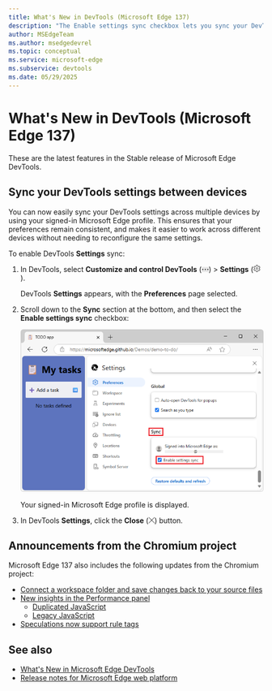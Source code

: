 ```yaml
---
title: What's New in DevTools (Microsoft Edge 137)
description: "The Enable settings sync checkbox lets you sync your DevTools settings across devices. And more."
author: MSEdgeTeam
ms.author: msedgedevrel
ms.topic: conceptual
ms.service: microsoft-edge
ms.subservice: devtools
ms.date: 05/29/2025
---
```

# What's New in DevTools (Microsoft Edge 137)

These are the latest features in the Stable release of Microsoft Edge DevTools.


<!-- ====================================================================== -->
## Sync your DevTools settings between devices

<!-- Subtitle: Enable settings sync lets you sync your DevTools settings across devices. -->

You can now easily sync your DevTools settings across multiple devices by using your signed-in Microsoft Edge profile.  This ensures that your preferences remain consistent, and makes it easier to work across different devices without needing to reconfigure the same settings.

To enable DevTools **Settings** sync:

1. In DevTools, select **Customize and control DevTools** (![Customize and control DevTools icon](./devtools-137-images/customize-and-control-devtools-icon.png)) > **Settings** (![Settings icon](./devtools-137-images/settings-icon.png)).

   DevTools **Settings** appears, with the **Preferences** page selected.

1. Scroll down to the **Sync** section at the bottom, and then select the **Enable settings sync** checkbox:

   ![The "Enable settings sync" checkbox](./devtools-137-images/enable-settings-sync.png)

   Your signed-in Microsoft Edge profile is displayed.

1. In DevTools **Settings**, click the **Close** (![Close button](./devtools-137-images/close-button.png)) button. 


<!-- ====================================================================== -->
## Announcements from the Chromium project

Microsoft Edge 137 also includes the following updates from the Chromium project:

* [Connect a workspace folder and save changes back to your source files](https://developer.chrome.com/blog/new-in-devtools-137#workspace)
* [New insights in the Performance panel](https://developer.chrome.com/blog/new-in-devtools-137#new-perf-insights)
   * [Duplicated JavaScript](https://developer.chrome.com/blog/new-in-devtools-137#duplicated-js)
   * [Legacy JavaScript](https://developer.chrome.com/blog/new-in-devtools-137#legacy-js)
* [Speculations now support rule tags](https://developer.chrome.com/blog/new-in-devtools-137#speculation-rule-tags)

<!-- ====================================================================== -->
## See also

* [What's New in Microsoft Edge DevTools](../../whats-new.md)
* [Release notes for Microsoft Edge web platform](../../../../web-platform/release-notes/index.md)
